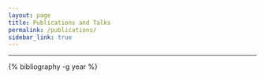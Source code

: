 ```yaml
---
layout: page
title: Publications and Talks
permalink: /publications/
sidebar_link: true
---
```


---
{% bibliography -g year %}
